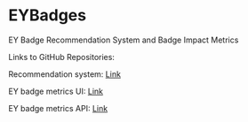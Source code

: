 # EYBadges
EY Badge Recommendation System and Badge Impact Metrics

Links to GitHub Repositories:

Recommendation system: [Link](https://github.com/neha-duggirala/EY-Recommendation-Engine)

EY badge metrics UI: [Link](https://github.com/neha-duggirala/EYBadge-Metrics-UI/tree/for-git-deployment)

EY badge metrics API: [Link](https://github.com/neha-duggirala/EYBadgeMetrics)
